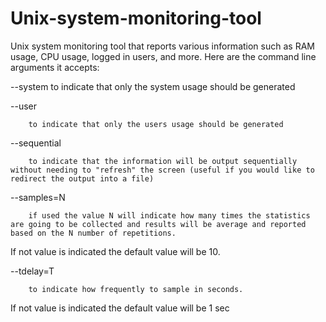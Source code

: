 # Unix-system-monitoring-tool

Unix system monitoring tool that reports various information such as RAM usage, CPU usage, logged in users, and more. Here are the command line arguments it accepts:

--system
        to indicate that only the system usage should be generated


--user

        to indicate that only the users usage should be generated



--sequential

        to indicate that the information will be output sequentially without needing to "refresh" the screen (useful if you would like to redirect the output into a file)

 

--samples=N

        if used the value N will indicate how many times the statistics are going to be collected and results will be average and reported based on the N number of repetitions.
If not value is indicated the default value will be 10.


--tdelay=T

        to indicate how frequently to sample in seconds.
If not value is indicated the default value will be 1 sec
